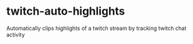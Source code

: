 # twitch-auto-highlights
Automatically clips highlights of a twitch stream by tracking twitch chat activity
